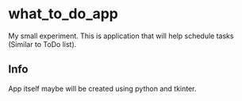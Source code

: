 # what_to_do_app
My small experiment. This is application that will help schedule tasks (Similar to ToDo list). 

## Info
App itself maybe will be created using python and tkinter. 

